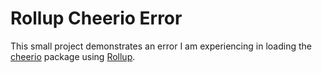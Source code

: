# Rollup Cheerio Error

This small project demonstrates an error I am experiencing in loading the [cheerio](https://www.npmjs.com/package/cheerio) package using [Rollup](https://github.com/rollup/rollup).
